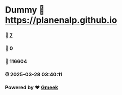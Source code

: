 # Dummy :link: https://planenalp.github.io 
### :page_facing_up: [7](https://planenalp.github.io/tag.html) 
### :speech_balloon: 0 
### :hibiscus: 116604 
### :alarm_clock: 2025-03-28 03:40:11 
### Powered by :heart: [Gmeek](https://github.com/Meekdai/Gmeek)
